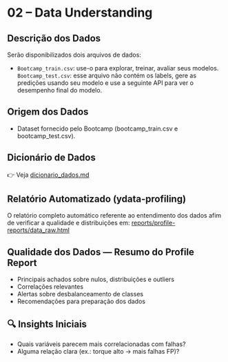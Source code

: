 # 02 – Data Understanding

## Descrição dos Dados
Serão disponibilizados dois arquivos de dados:
- `Bootcamp_train.csv`: use-o para explorar, treinar, avaliar seus modelos.
`Bootcamp_test.csv`: esse arquivo não contém os labels, gere as predições usando seu modelo e use a seguinte API para ver o desempenho final do modelo.

##  Origem dos Dados  
- Dataset fornecido pelo Bootcamp (bootcamp_train.csv e bootcamp_test.csv).  
 

##  Dicionário de Dados  
👉 Veja [dicionario_dados.md](./dicionario_dados.md)

## Relatório Automatizado (ydata-profiling)
O relatório completo automático referente ao entendimento dos dados afim de verificar a qualidade e distribuições em:
[reports/profile-reports/data_raw.html](../reports/profile-reports/data_raw.html)

## Qualidade dos Dados — Resumo do Profile Report
- Principais achados sobre nulos, distribuições e outliers
- Correlações relevantes
- Alertas sobre desbalanceamento de classes
- Recomendações para preparação dos dados

## 🔍 Insights Iniciais  
- Quais variáveis parecem mais correlacionadas com falhas?  
- Alguma relação clara (ex.: torque alto → mais falhas FP)?  
